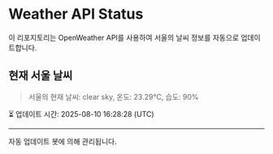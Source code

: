 
# Weather API Status

이 리포지토리는 OpenWeather API를 사용하여 서울의 날씨 정보를 자동으로 업데이트합니다.

## 현재 서울 날씨
> 서울의 현재 날씨: clear sky, 온도: 23.29°C, 습도: 90%

⏳ 업데이트 시간: 2025-08-10 16:28:28 (UTC)

---
자동 업데이트 봇에 의해 관리됩니다.
